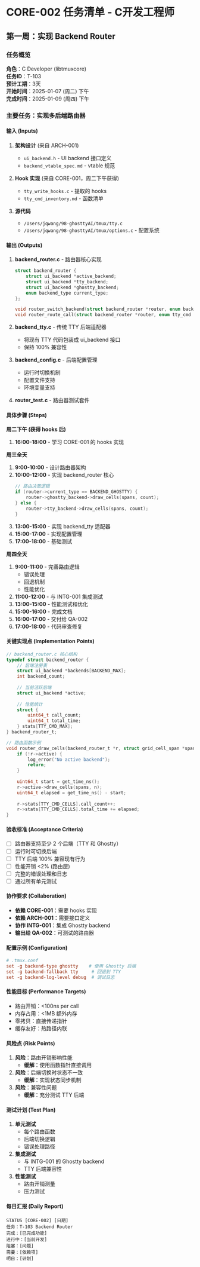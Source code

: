 # CORE-002 任务清单 - C开发工程师
## 第一周：实现 Backend Router

### 任务概览
**角色**：C Developer (libtmuxcore)  
**任务ID**：T-103  
**预计工期**：3天  
**开始时间**：2025-01-07 (周二) 下午  
**完成时间**：2025-01-09 (周四) 下午  

### 主要任务：实现多后端路由器

#### 输入 (Inputs)
1. **架构设计** (来自 ARCH-001)
   - `ui_backend.h` - UI backend 接口定义
   - `backend_vtable_spec.md` - vtable 规范

2. **Hook 实现** (来自 CORE-001，周二下午获得)
   - `tty_write_hooks.c` - 提取的 hooks
   - `tty_cmd_inventory.md` - 函数清单

3. **源代码**
   - `/Users/jqwang/98-ghosttyAI/tmux/tty.c`
   - `/Users/jqwang/98-ghosttyAI/tmux/options.c` - 配置系统

#### 输出 (Outputs)
1. **backend_router.c** - 路由器核心实现
   ```c
   struct backend_router {
       struct ui_backend *active_backend;
       struct ui_backend *tty_backend;
       struct ui_backend *ghostty_backend;
       enum backend_type current_type;
   };
   
   void router_switch_backend(struct backend_router *router, enum backend_type type);
   void router_route_call(struct backend_router *router, enum tty_cmd cmd, ...);
   ```

2. **backend_tty.c** - 传统 TTY 后端适配器
   - 将现有 TTY 代码包装成 ui_backend 接口
   - 保持 100% 兼容性

3. **backend_config.c** - 后端配置管理
   - 运行时切换机制
   - 配置文件支持
   - 环境变量支持

4. **router_test.c** - 路由器测试套件

#### 具体步骤 (Steps)

**周二下午 (获得 hooks 后)**
1. **16:00-18:00** - 学习 CORE-001 的 hooks 实现

**周三全天**
1. **9:00-10:00** - 设计路由器架构
2. **10:00-12:00** - 实现 backend_router 核心
   ```c
   // 路由决策逻辑
   if (router->current_type == BACKEND_GHOSTTY) {
       router->ghostty_backend->draw_cells(spans, count);
   } else {
       router->tty_backend->draw_cells(spans, count);
   }
   ```
3. **13:00-15:00** - 实现 backend_tty 适配器
4. **15:00-17:00** - 实现配置管理
5. **17:00-18:00** - 基础测试

**周四全天**
1. **9:00-11:00** - 完善路由逻辑
   - 错误处理
   - 回退机制
   - 性能优化
2. **11:00-12:00** - 与 INTG-001 集成测试
3. **13:00-15:00** - 性能测试和优化
4. **15:00-16:00** - 完成文档
5. **16:00-17:00** - 交付给 QA-002
6. **17:00-18:00** - 代码审查修复

#### 关键实现点 (Implementation Points)
```c
// backend_router.c 核心结构
typedef struct backend_router {
    // 后端注册表
    struct ui_backend *backends[BACKEND_MAX];
    int backend_count;
    
    // 当前活跃后端
    struct ui_backend *active;
    
    // 性能统计
    struct {
        uint64_t call_count;
        uint64_t total_time;
    } stats[TTY_CMD_MAX];
} backend_router_t;

// 路由函数示例
void router_draw_cells(backend_router_t *r, struct grid_cell_span *spans, int n) {
    if (!r->active) {
        log_error("No active backend");
        return;
    }
    
    uint64_t start = get_time_ns();
    r->active->draw_cells(spans, n);
    uint64_t elapsed = get_time_ns() - start;
    
    r->stats[TTY_CMD_CELLS].call_count++;
    r->stats[TTY_CMD_CELLS].total_time += elapsed;
}
```

#### 验收标准 (Acceptance Criteria)
- [ ] 路由器支持至少 2 个后端（TTY 和 Ghostty）
- [ ] 运行时可切换后端
- [ ] TTY 后端 100% 兼容现有行为
- [ ] 性能开销 <2% (路由层)
- [ ] 完整的错误处理和日志
- [ ] 通过所有单元测试

#### 协作要求 (Collaboration)
- **依赖 CORE-001**：需要 hooks 实现
- **依赖 ARCH-001**：需要接口定义
- **协作 INTG-001**：集成 Ghostty backend
- **输出给 QA-002**：可测试的路由器

#### 配置示例 (Configuration)
```conf
# .tmux.conf
set -g backend-type ghostty    # 使用 Ghostty 后端
set -g backend-fallback tty     # 回退到 TTY
set -g backend-log-level debug  # 调试日志
```

#### 性能目标 (Performance Targets)
- 路由开销：<100ns per call
- 内存占用：<1MB 额外内存
- 零拷贝：直接传递指针
- 缓存友好：热路径内联

#### 风险点 (Risk Points)
1. **风险**：路由开销影响性能
   - **缓解**：使用函数指针直接调用
2. **风险**：后端切换时状态不一致
   - **缓解**：实现状态同步机制
3. **风险**：兼容性问题
   - **缓解**：充分测试 TTY 后端

#### 测试计划 (Test Plan)
1. **单元测试**
   - 每个路由函数
   - 后端切换逻辑
   - 错误处理路径
2. **集成测试**
   - 与 INTG-001 的 Ghostty backend
   - TTY 后端兼容性
3. **性能测试**
   - 路由开销测量
   - 压力测试

#### 每日汇报 (Daily Report)
```
STATUS [CORE-002] [日期]
任务：T-103 Backend Router
完成：[已完成功能]
进行中：[当前开发]
阻塞：[问题]
需要：[依赖项]
明日：[计划]
```